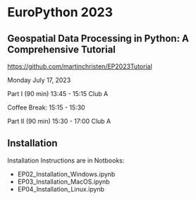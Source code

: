 # EuroPython 2023 

## Geospatial Data Processing in Python: A Comprehensive Tutorial

https://github.com/martinchristen/EP2023Tutorial

Monday July 17, 2023

Part I (90 min)
13:45 - 15:15 Club A

Coffee Break:
15:15 - 15:30

Part II (90 min)
15:30 - 17:00 Club A


## Installation

Installation Instructions are in Notbooks: 

* EP02_Installation_Windows.ipynb       
* EP03_Installation_MacOS.ipynb 
* EP04_Installation_Linux.ipynb 

